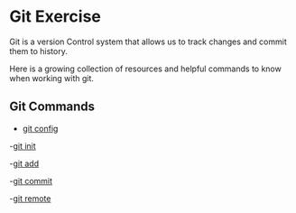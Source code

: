 # Git Exercise

Git is a version Control system that allows us to track changes and commit them to history. 

Here is a growing collection of resources and helpful commands to know when working with git.

## Git Commands
- [git config](./Commands/Config.md)

-[git init](./Commands/Init.md)

-[git add](./Commands/Add.md)

-[git commit](./Commands/Commit.md)

-[git remote](./Commands/Remote.md)